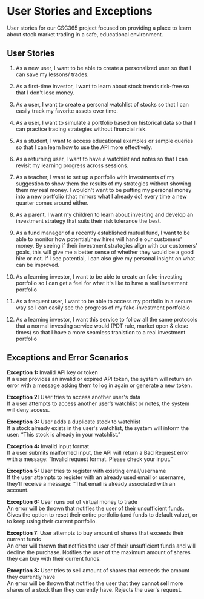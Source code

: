 # User Stories and Exceptions

User stories for our CSC365 project focused on providing a place to learn about stock market trading in a safe, educational environment.

## User Stories
1. As a new user, I want to be able to create a personalized user so that I can save my lessons/ trades.
   
2. As a first-time investor, I want to learn about stock trends risk-free so that I don't lose money. 

3. As a user, I want to create a personal watchlist of stocks so that I can easily track my favorite assets over time.

4. As a user, I want to simulate a portfolio based on historical data so that I can practice trading strategies without financial risk.

5. As a student, I want to access educational examples or sample queries so that I can learn how to use the API more effectively.

6. As a returning user, I want to have a watchlist and notes so that I can revisit my learning progress across sessions.

7. As a teacher, I want to set up a portfolio with investments of my suggestion to show them the results of my strategies without showing them my real money. I wouldn't want to be putting my personal money into a new portfolio (that mirrors what I already do) every time a new quarter comes around either.

8. As a parent, I want my children to learn about investing and develop an investment strategy that suits their risk tolerance the best.

9. As a fund manager of a recently established mutual fund, I want to be able to monitor how potential/new hires will handle our customers' money. By seeing if their investment strategies align with our customers' goals, this will give me a better sense of whether they would be a good hire or not. If I see potential, I can also give my personal insight on what can be improved.

10. As a learning investor, I want to be able to create an fake-investing portfolio so I can get a feel for what it's like to have a real investment portfolio

11. As a frequent user, I want to be able to access my portfolio in a secure way so I can easily see the progress of my fake-investment portfoloio

12. As a learning investor, I want this service to follow all the same protocols that a normal investing service would (PDT rule, market open & close times) so that I have a more seamless tranistion to a real investment portfolio


## Exceptions and Error Scenarios

<strong>Exception 1:</strong> Invalid API key or token<br>
If a user provides an invalid or expired API token, the system will return an error with a message asking them to log in again or generate a new token.

<strong>Exception 2:</strong> User tries to access another user's data<br>
If a user attempts to access another user’s watchlist or notes, the system will deny access.

<strong>Exception 3:</strong> User adds a duplicate stock to watchlist<br>
If a stock already exists in the user's watchlist, the system will inform the user: “This stock is already in your watchlist.”

<strong>Exception 4:</strong> Invalid input format<br>
If a user submits malformed input, the API will return a Bad Request error with a message: “Invalid request format. Please check your input.”

<strong>Exception 5:</strong> User tries to register with existing email/username<br>
If the user attempts to register with an already used email or username, they’ll receive a message: “That email is already associated with an account.

<strong>Exception 6:</strong> User runs out of virtual money to trade<br>
An error will be thrown that notifies the user of their unsufficient funds. Gives the option to reset their entire portfolio (and funds to default value), or to keep using their current portfolio.

<strong>Exception 7:</strong> User attempts to buy amount of shares that exceeds their current funds<br>
An error will thrown that notifies the user of their unsufficient funds and will decline the purchase. Notifies the user of the maximum amount of shares they can buy with their current funds.

<strong>Exception 8:</strong> User tries to sell amount of shares that exceeds the amount they currently have<br>
An error will be thrown that notifies the user that they cannot sell more shares of a stock than they currently have. Rejects the user's request.
